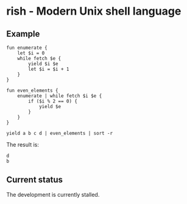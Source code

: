 # rish - Modern Unix shell language

## Example
```
fun enumerate {
	let $i = 0 
	while fetch $e {
		yield $i $e
		let $i = $i + 1
	}
}

fun even_elements {
	enumerate | while fetch $i $e {
		if ($i % 2 == 0) {
			yield $e
		}
	}
}

yield a b c d | even_elements | sort -r
```
The result is:
```
d
b
```

## Current status

The development is currently stalled.
